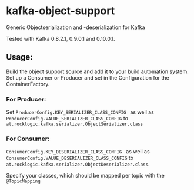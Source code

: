 # kafka-object-support 

Generic Objectserialization and -deserialization for Kafka

Tested with Kafka 0.8.2.1, 0.9.0.1 and 0.10.0.1.

## Usage:
Build the object support source and add it to your build automation system.
Set up a Consumer or Producer and set in the Configuration for the ContainerFactory.

### For Producer:
Set 
```ProducerConfig.KEY_SERIALIZER_CLASS_CONFIG ``` as well as ``` ProducerConfig.VALUE_SERIALIZER_CLASS_CONFIG ``` to ```at.rocklogic.kafka.serializer.ObjectSerializer.class```

### For Consumer:

```ConsumerConfig.KEY_DESERIALIZER_CLASS_CONFIG ``` as well as ``` ConsumerConfig.VALUE_DESERIALIZER_CLASS_CONFIG ``` to ```at.rocklogic.kafka.serializer.ObjectDeserializer.class```.

Specify your classes, which should be mapped per topic with the ``` @TopicMapping ```